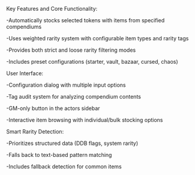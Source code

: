 Key Features and Core Functionality:

-Automatically stocks selected tokens with items from specified compendiums

-Uses weighted rarity system with configurable item types and rarity tags

-Provides both strict and loose rarity filtering modes

-Includes preset configurations (starter, vault, bazaar, cursed, chaos)

User Interface:

-Configuration dialog with multiple input options

-Tag audit system for analyzing compendium contents

-GM-only button in the actors sidebar

-Interactive item browsing with individual/bulk stocking options

Smart Rarity Detection:

-Prioritizes structured data (DDB flags, system rarity)

-Falls back to text-based pattern matching

-Includes fallback detection for common items
